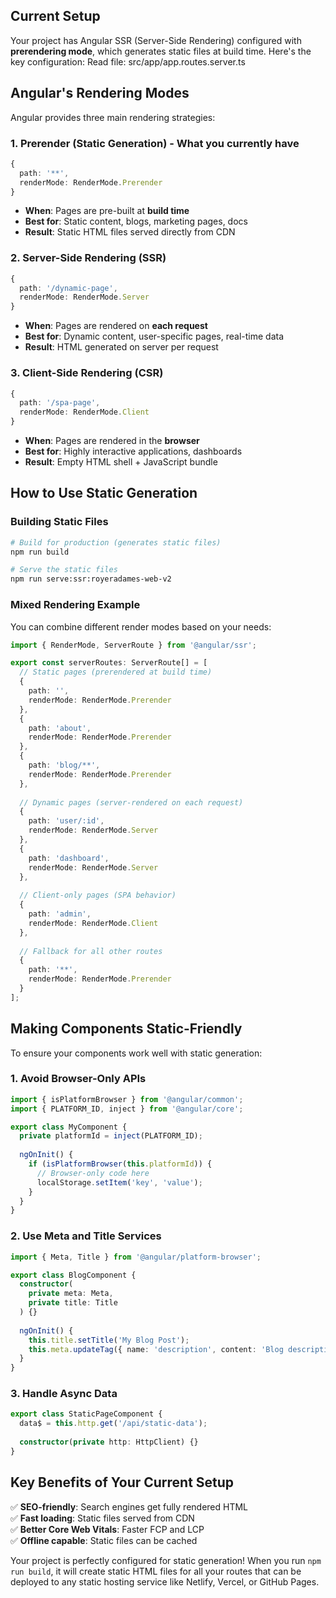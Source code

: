 

## Current Setup

Your project has Angular SSR (Server-Side Rendering) configured with **prerendering mode**, which generates static files at build time. Here's the key configuration:
Read file: src/app/app.routes.server.ts

## Angular's Rendering Modes

Angular provides three main rendering strategies:

### 1. **Prerender (Static Generation)** - What you currently have
```typescript
{
  path: '**',
  renderMode: RenderMode.Prerender
}
```
- **When**: Pages are pre-built at **build time**
- **Best for**: Static content, blogs, marketing pages, docs
- **Result**: Static HTML files served directly from CDN

### 2. **Server-Side Rendering (SSR)**
```typescript
{
  path: '/dynamic-page',
  renderMode: RenderMode.Server
}
```
- **When**: Pages are rendered on **each request**
- **Best for**: Dynamic content, user-specific pages, real-time data
- **Result**: HTML generated on server per request

### 3. **Client-Side Rendering (CSR)**
```typescript
{
  path: '/spa-page',
  renderMode: RenderMode.Client
}
```
- **When**: Pages are rendered in the **browser**
- **Best for**: Highly interactive applications, dashboards
- **Result**: Empty HTML shell + JavaScript bundle

## How to Use Static Generation

### Building Static Files
```bash
# Build for production (generates static files)
npm run build

# Serve the static files
npm run serve:ssr:royeradames-web-v2
```

### Mixed Rendering Example
You can combine different render modes based on your needs:

```typescript:src/app/app.routes.server.ts
import { RenderMode, ServerRoute } from '@angular/ssr';

export const serverRoutes: ServerRoute[] = [
  // Static pages (prerendered at build time)
  {
    path: '',
    renderMode: RenderMode.Prerender
  },
  {
    path: 'about',
    renderMode: RenderMode.Prerender
  },
  {
    path: 'blog/**',
    renderMode: RenderMode.Prerender
  },
  
  // Dynamic pages (server-rendered on each request)
  {
    path: 'user/:id',
    renderMode: RenderMode.Server
  },
  {
    path: 'dashboard',
    renderMode: RenderMode.Server
  },
  
  // Client-only pages (SPA behavior)
  {
    path: 'admin',
    renderMode: RenderMode.Client
  },
  
  // Fallback for all other routes
  {
    path: '**',
    renderMode: RenderMode.Prerender
  }
];
```

## Making Components Static-Friendly

To ensure your components work well with static generation:

### 1. **Avoid Browser-Only APIs**
```typescript
import { isPlatformBrowser } from '@angular/common';
import { PLATFORM_ID, inject } from '@angular/core';

export class MyComponent {
  private platformId = inject(PLATFORM_ID);
  
  ngOnInit() {
    if (isPlatformBrowser(this.platformId)) {
      // Browser-only code here
      localStorage.setItem('key', 'value');
    }
  }
}
```

### 2. **Use Meta and Title Services**
```typescript
import { Meta, Title } from '@angular/platform-browser';

export class BlogComponent {
  constructor(
    private meta: Meta,
    private title: Title
  ) {}
  
  ngOnInit() {
    this.title.setTitle('My Blog Post');
    this.meta.updateTag({ name: 'description', content: 'Blog description' });
  }
}
```

### 3. **Handle Async Data**
```typescript
export class StaticPageComponent {
  data$ = this.http.get('/api/static-data');
  
  constructor(private http: HttpClient) {}
}
```

## Key Benefits of Your Current Setup

✅ **SEO-friendly**: Search engines get fully rendered HTML  
✅ **Fast loading**: Static files served from CDN  
✅ **Better Core Web Vitals**: Faster FCP and LCP  
✅ **Offline capable**: Static files can be cached  

Your project is perfectly configured for static generation! When you run `npm run build`, it will create static HTML files for all your routes that can be deployed to any static hosting service like Netlify, Vercel, or GitHub Pages.
